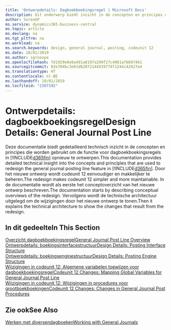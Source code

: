 ```yaml
---
title: 'Ontwerpdetails: Dagboekboekingsregel | Microsoft Docs'
description: Dit onderwerp biedt inzicht in de concepten en principes die worden gebruikt om de functie voor dagboekboekingsregels in Business Central opnieuw te ontwerpen.
author: SorenGP
ms.service: dynamics365-business-central
ms.topic: article
ms.devlang: na
ms.tgt_pltfrm: na
ms.workload: na
ms.search.keywords: design, general journal, posting, codeunit 12
ms.date: 10/01/2019
ms.author: sgroespe
ms.openlocfilehash: fd1929e0a9a491a8197a209f27c4961af6697461
ms.sourcegitcommit: 02e704bc3e01d62072144919774f1244c42827e4
ms.translationtype: HT
ms.contentlocale: nl-BE
ms.lasthandoff: 10/01/2019
ms.locfileid: "2307192"
---
```

# <a name="design-details-general-journal-post-line"></a><span data-ttu-id="db50b-103">Ontwerpdetails: dagboekboekingsregel</span><span class="sxs-lookup"><span data-stu-id="db50b-103">Design Details: General Journal Post Line</span></span>
<span data-ttu-id="db50b-104">Deze documentatie biedt gedetailleerd technisch inzicht in de concepten en principes die worden gebruikt om de functie voor dagboekboekingsregels in [!INCLUDE[d365fin](includes/d365fin_md.md)] opnieuw te ontwerpen.</span><span class="sxs-lookup"><span data-stu-id="db50b-104">This documentation provides detailed technical insight into the concepts and principles that are used to redesign the general journal posting line feature in [!INCLUDE[d365fin](includes/d365fin_md.md)].</span></span> <span data-ttu-id="db50b-105">Door het nieuwe ontwerp wordt codeunit 12 eenvoudiger en makkelijker te beheren.</span><span class="sxs-lookup"><span data-stu-id="db50b-105">The redesign makes codeunit 12 simpler and more maintainable.</span></span> <span data-ttu-id="db50b-106">In de documentatie wordt als eerste het conceptoverzicht van het nieuwe ontwerp beschreven.</span><span class="sxs-lookup"><span data-stu-id="db50b-106">The documentation starts by describing conceptual overviews of the redesign.</span></span> <span data-ttu-id="db50b-107">Vervolgens wordt de technische architectuur uitgelegd om de wijzigingen door het nieuwe ontwerp te tonen.</span><span class="sxs-lookup"><span data-stu-id="db50b-107">Then it explains the technical architecture to show the changes that result from the redesign.</span></span>  

## <a name="in-this-section"></a><span data-ttu-id="db50b-108">In dit gedeelte</span><span class="sxs-lookup"><span data-stu-id="db50b-108">In This Section</span></span>  
[<span data-ttu-id="db50b-109">Overzicht dagboekboekingsregel</span><span class="sxs-lookup"><span data-stu-id="db50b-109">General Journal Post Line Overview</span></span>](design-details-general-journal-post-line-overview.md)  
[<span data-ttu-id="db50b-110">Ontwerpdetails: boekingsinterfacestructuur</span><span class="sxs-lookup"><span data-stu-id="db50b-110">Design Details: Posting Interface Structure</span></span>](design-details-posting-interface-structure.md)  
[<span data-ttu-id="db50b-111">Ontwerpdetails: boekingsenginestructuur</span><span class="sxs-lookup"><span data-stu-id="db50b-111">Design Details: Posting Engine Structure</span></span>](design-details-posting-engine-structure.md)  
[<span data-ttu-id="db50b-112">Wijzigingen in codeunit 12: Algemene variabelen toewijzen voor dagboekboekingsregel</span><span class="sxs-lookup"><span data-stu-id="db50b-112">Codeunit 12 Changes: Mapping Global Variables for General Journal Post Line</span></span>](design-details-codeunit-12-changes-mapping-global-variables-for-general-journal-post-line.md)  
[<span data-ttu-id="db50b-113">Wijzigingen in codeunit 12: Wijzigingen in procedures voor grootboekboekingen</span><span class="sxs-lookup"><span data-stu-id="db50b-113">Codeunit 12 Changes: Changes in General Journal Post Procedures</span></span>](design-details-codeunit-12-changes-changes-in-general-journal-post-procedures.md)  

## <a name="see-also"></a><span data-ttu-id="db50b-114">Zie ook</span><span class="sxs-lookup"><span data-stu-id="db50b-114">See Also</span></span>  
[<span data-ttu-id="db50b-115">Werken met diversendagboeken</span><span class="sxs-lookup"><span data-stu-id="db50b-115">Working with General Journals</span></span>](ui-work-general-journals.md)
